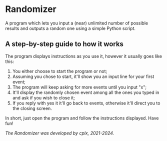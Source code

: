 # Randomizer

A program which lets you input a (near) unlimited number of possible results and outputs a random one using a simple Python script.

## A step-by-step guide to how it works
The program displays instructions as you use it, however it usually goes like this:

1. You either choose to start the program or not;
2. Assuming you chose to start, it'll show you an input line for your first event;
3. The program will keep asking for more events until you input "x";
4. It'll display the randomly chosen event among all the ones you typed in and ask if you wish to close it;
5. If you reply with yes it it'll go back to events, otherwise it'll direct you to the closing screen.

In short, just open the program and follow the instructions displayed. Have fun!

_The Randomizer was developed by cplx, 2021-2024._

